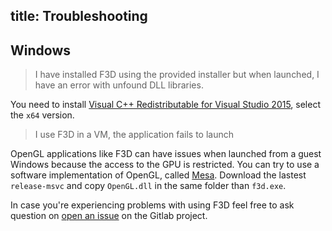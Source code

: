 title: Troubleshooting
---

## Windows
> I have installed F3D using the provided installer but when launched, I have an error with unfound DLL libraries.

You need to install [Visual C++ Redistributable for Visual Studio 2015](https://www.microsoft.com/en-us/download/details.aspx?id=48145), select the `x64` version.

> I use F3D in a VM, the application fails to launch

OpenGL applications like F3D can have issues when launched from a guest Windows because the access to the GPU is restricted.
You can try to use a software implementation of OpenGL, called [Mesa](https://github.com/pal1000/mesa-dist-win/releases).
Download the lastest `release-msvc` and copy `OpenGL.dll` in the same folder than `f3d.exe`.

In case you're experiencing problems with using F3D feel free to ask question on [open an issue](https://gitlab.kitware.com/f3d/f3d/-/issues) on the Gitlab project.
